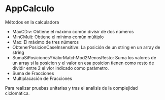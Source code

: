 # AppCalculo

Métodos en la calculadora

- MaxCDiv: Obtiene el máximo común divisir de dos números
- MinCMult: Obtiene el mínimo común múltiplo
- Max: El máximo de tres números
- ObtenerPosicionCaseInsensitive: La posición de un string en un array de string
- SumaSiPosicionesYValorMatchMod2MenosResto:
Suma los valores de un array si la posicion y el valor en esa posicion tienen como resto de dividir entre 2 el vlor indicado como parámetro.
- Suma de Fracciones
- Multiplacación de Fracciones

Para realizar pruebas unitarias y tras el analisis de la complejidad ciclomática.

